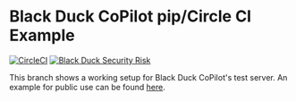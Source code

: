 # Black Duck CoPilot pip/Circle CI Example

[![CircleCI](https://img.shields.io/circleci/project/github/BlackDuckCoPilot/example-pip-circle/test.svg)](https://circleci.com/gh/BlackDuckCoPilot/example-pip-circle) [![Black Duck Security Risk](https://test.duckbuild.io/github/repos/BlackDuckCoPilot/example-pip-circle/branches/test/badge-risk.svg)](https://test.duckbuild.io/github/repos/BlackDuckCoPilot/example-pip-circle/branches/test)

This branch shows a working setup for Black Duck CoPilot's test server.
An example for public use can be found [here](https://github.com/BlackDuckCoPilot/example-pip-circle).
